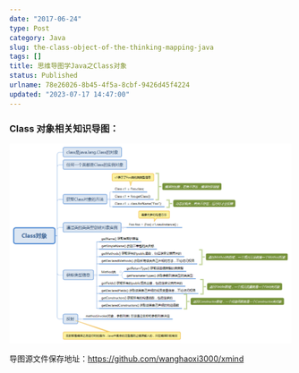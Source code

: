 ```yaml
---
date: "2017-06-24"
type: Post
category: Java
slug: the-class-object-of-the-thinking-mapping-java
tags: []
title: 思维导图学Java之Class对象
status: Published
urlname: 78e26026-8b45-4f5a-8cbf-9426d45f4224
updated: "2023-07-17 14:47:00"
---
```


### Class 对象相关知识导图：

![Java Class对象](../../images/fbc860c52a114abd4da2813c228884ed.png)

导图源文件保存地址：https://github.com/wanghaoxi3000/xmind
